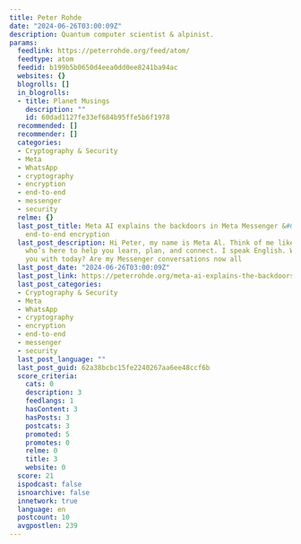 ```yaml
---
title: Peter Rohde
date: "2024-06-26T03:00:09Z"
description: Quantum computer scientist & alpinist.
params:
  feedlink: https://peterrohde.org/feed/atom/
  feedtype: atom
  feedid: b199b5b0650d4eea0dd0ee8241ba94ac
  websites: {}
  blogrolls: []
  in_blogrolls:
  - title: Planet Musings
    description: ""
    id: 60dad1127fe33ef684b95ffe5b6f1978
  recommended: []
  recommender: []
  categories:
  - Cryptography & Security
  - Meta
  - WhatsApp
  - cryptography
  - encryption
  - end-to-end
  - messenger
  - security
  relme: {}
  last_post_title: Meta AI explains the backdoors in Meta Messenger &#038; WhatsApp&#8217;s
    end-to-end encryption
  last_post_description: Hi Peter, my name is Meta Al. Think of me like an assistant
    who’s here to help you learn, plan, and connect. I speak English. What can I help
    you with today? Are my Messenger conversations now all
  last_post_date: "2024-06-26T03:00:09Z"
  last_post_link: https://peterrohde.org/meta-ai-explains-the-backdoors-in-meta-messenger-whatsapps-end-to-end-encryption/
  last_post_categories:
  - Cryptography & Security
  - Meta
  - WhatsApp
  - cryptography
  - encryption
  - end-to-end
  - messenger
  - security
  last_post_language: ""
  last_post_guid: 62a38bcbc15fe2240267aa6ee48ccf6b
  score_criteria:
    cats: 0
    description: 3
    feedlangs: 1
    hasContent: 3
    hasPosts: 3
    postcats: 3
    promoted: 5
    promotes: 0
    relme: 0
    title: 3
    website: 0
  score: 21
  ispodcast: false
  isnoarchive: false
  innetwork: true
  language: en
  postcount: 10
  avgpostlen: 239
---
```


